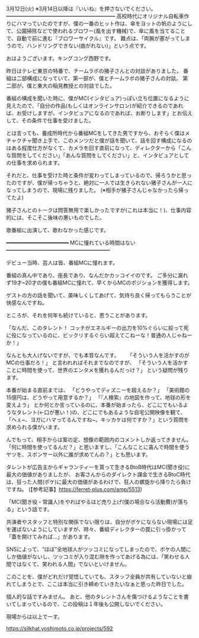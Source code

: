 3月12日(火) ※3月14日以降は『いいね』を押さないでください。
━━━━━━━━━━━━━━━━━━━━━
高校時代にオリジナル自転車作りにハマっていたのですが、僕の一番のヒット作は、傘をヨットの帆のようにして、公園掃除などで使われるブロワー(風を出す機械)で、傘に風を当てることで、自動で前に進む『ブロワーサイクル』です。
難点は、「両腕が塞がってしまうので、ハンドリングできない(曲がれない)」という点です。

おはようございます。キングコング西野です。

昨日はテレビ東京の特番で、チームラボの猪子さんとの対談がありました。
番組は二部構成になっていて、第一部が、僕とチームラボの猪子さんの対談。
第二部が、僕と東大の稲見教授との対談でした。

番組の構成を聞いた時に、僕がMC(インタビュア)っぽい立ち位置になるように見えたので、「自分の作品(もしくはオンラインサロン)が紹介できるのであれば、お受けしますが、インタビュアになるのであれば、お断りします」とお伝えして、その条件で仕事を受けました。

とは言っても、養成所時代から番組MCをしてきた男ですから、おそらく僕はメチャクチャ聞き上手で、このメンツだと僕が話を聞いて、話を回す構成になるのはある程度仕方がなくて、カメラを回す直前になって、ディレクターから「こんな質問をしてください」「あんな質問をしてください」と、インタビュアとしての仕事を求められます。

それだと、仕事を受けた時と条件が変わってしまっているので、帰ろうかと思ったのですが、僕が帰っちゃうと、絶対に一人では生きられない猪子さんが一人になってしまうので、現場に残りました。
(※相手が猪子さんじゃなかったら帰ってたよ)

猪子さんとのトークは問答無用で楽しかったですが(これは本当に！)、仕事内容的には、そこそこ後味の悪いものでした。

歌番組に出演して、歌わなかった感じです。

━━━━━━━━━━━━━━━━━━━━
MCに憧れている時間はない
━━━━━━━━━━━━━━━━━━━━

デビュー当時、芸人は皆、番組MCに憧れます。

番組の真ん中であり、座長であり、なんだかカッコイイのです。
ご多分に漏れず19才~20才の僕も番組MCに憧れて、早くからMCのポジションを獲得します。

ゲストの方の話を聞いて、美味しくしてあげて、気持ち良く帰ってもらうことが快感なんですね。

ところが、それを何年も続けていると、思うことがあります。

「なんだ、このタレント！ コッチがエネルギーの出力を10%ぐらいに絞って死に役になっているのに、ビックリするぐらい超えてこねーな！普通の人じゃねーか！」

なんとも大人げないですが、でも本音なんです。
　
「そういう人を活かすのがMCの仕事だろ！」
と言われればそれまでなのですが、
「そういう人を活かすことに時間を使って、世界のエンタメを獲れるんだっけ？」
という疑問が残ります。

本番が始まる直前までは、
「どうやってディズニーを超えるか？」
「美術館の15億円は、どうやって用意するか？」
「『人検索』の地図を作って、地球の形を変えよう」
とか何とか言っているのに、本番が始まったら、どこにでもいるようなタレント(←口が悪い！)の、どこにでもあるような自宅公開映像を観て、「へぇ~、ヨガにハマってるんですね~。キッカケは何ですか？」という質問を求められる僕がいます。

んでもって、相手からは案の定、想像の範囲内のコメントしか返ってきません。
「何に時間を使ってるんだ？」と思いますし、「こんなことに喜んで時間を使うヤツを、スポンサー以外に誰が求めてんの？」とも思います。

タレントが広告主からギャランティーを貰って生きるBtoB時代はMC(聞き役)に最大の価値がありましたが、
お客さんからのダイレクト課金で生きるBtoC時代は、狂った人間(ボケ)に最大の価値があるわけで、狂人の螺旋から降りたら負けですね。
(【参考記事】https://ferret-plus.com/amp/5513)

「MC(聞き役・常識人)をやればやるほど売り上げ(僕の場合なら活動費)が落ちる」という話です。

共演者やスタッフと特別な関係でない限りは、自分がボケにならない現場には足を運ばないようにしていますが、時々、番組ディレクターの罠に引っ掛かって「蓋を開けてみれば…」があります。

SNSによって、“ほぼ”全地球人がツッコミになってしまったので、ボケの人間にしか価値がないし、ツッコミが入り混む隙を作ってあげる為には、「笑わせる人間ではなくて、笑われる人間」でないといけません。

このことを、僕がどれだけ覚悟していても、スタッフ全員が共有していないと崩れてしまうとで、ここは本当に引き締めていきたいなぁと思った昨日でした。

個人的な話ですみません。
あと、他のタレントさんを傷つけるようなことを書いてしまっているので、この投稿は１年後も公開しないでください。

現場からは以上でーす。

https://silkhat.yoshimoto.co.jp/projects/592
